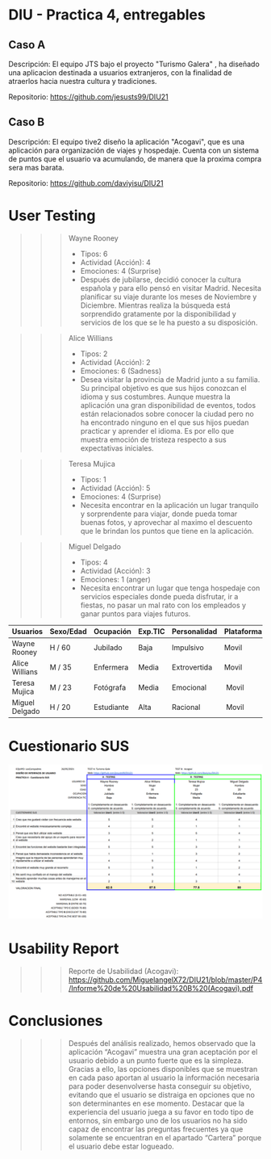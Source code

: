 # DIU - Practica 4, entregables

## Caso A

Descripción: El equipo JTS bajo el proyecto "Turismo Galera" , ha diseñado una aplicacion destinada a usuarios extranjeros, con la finalidad de atraerlos hacia nuestra cultura y tradiciones.

Repositorio: https://github.com/jesusts99/DIU21

## Caso B

Descripción: El equipo tive2 diseño la aplicación "Acogavi", que es una aplicación para organización de viajes y hospedaje. Cuenta con un sistema de puntos que el usuario va acumulando, de manera que la proxima compra sera mas barata.

Repositorio: https://github.com/daviyisu/DIU21


# User Testing

>>> Wayne Rooney
>>> - Tipos: 6
>>> - Actividad (Acción): 4
>>> - Emociones: 4 (Surprise)
>>> - Después de jubilarse, decidió conocer la cultura española y para ello pensó en visitar Madrid. Necesita planificar su viaje durante los meses de Noviembre y Diciembre. Mientras realiza la búsqueda está sorprendido gratamente por la disponibilidad y servicios de los que se le ha puesto a su disposición.

>>> Alice Willians
>>> - Tipos: 2
>>> - Actividad (Acción): 2
>>> - Emociones: 6 (Sadness)
>>> - Desea visitar la provincia de Madrid junto a su familia. Su principal objetivo es que sus hijos conozcan el idioma y sus costumbres. Aunque muestra la aplicación una gran disponibilidad de eventos, todos están relacionados sobre conocer la ciudad pero no ha encontrado ninguno en el que sus hijos puedan practicar y aprender el idioma. Es por ello que muestra emoción de tristeza respecto a sus expectativas iniciales.

>>> Teresa Mujica
>>> - Tipos: 1
>>> - Actividad (Acción): 5
>>> - Emociones: 4 (Surprise)
>>> - Necesita encontrar en la aplicación un lugar tranquilo y sorprendente para viajar, donde pueda tomar buenas fotos, y aprovechar al maximo el descuento que le brindan los puntos que tiene en la aplicación.

>>> Miguel Delgado
>>> - Tipos: 4
>>> - Actividad (Acción): 3
>>> - Emociones: 1 (anger)
>>> - Necesita encontrar un lugar que tenga hospedaje con servicios especiales donde pueda disfrutar, ir a fiestas, no pasar un mal rato con los empleados y ganar puntos para viajes futuros.



| Usuarios | Sexo/Edad     | Ocupación   |  Exp.TIC    | Personalidad | Plataforma | TestA/B
| ------------- | -------- | ----------- | ----------- | -----------  | ---------- | ----
| Wayne Rooney  | H / 60   | Jubilado    | Baja        | Impulsivo    | Movil      | A 
| Alice Willians| M / 35   | Enfermera   | Media       | Extrovertida | Movil      | A 
| Teresa Mujica | M / 23   | Fotógrafa   | Media       | Emocional    | Movil      | B 
| Miguel Delgado| H / 20   | Estudiante  | Alta        | Racional     | Movil      | B 


# Cuestionario SUS

![LosCompadres-SUS](../img/LosCompadres-SUS.png) 


# Usability Report

>>> Reporte de Usabilidad (Acogavi): https://github.com/MiguelangelX72/DIU21/blob/master/P4/Informe%20de%20Usabilidad%20B%20(Acogavi).pdf

# Conclusiones

>>> Después del análisis realizado, hemos observado que la aplicación “Acogavi” muestra una gran aceptación por el usuario debido a un punto fuerte que es la simpleza. Gracias a ello, las opciones disponibles que se muestran en cada paso aportan al usuario la información necesaria para poder desenvolverse hasta conseguir su objetivo, evitando que el usuario se distraiga en opciones que no son determinantes en ese momento. Destacar que la experiencia del usuario juega a su favor en todo tipo de entornos, sin embargo uno de los usuarios no ha sido capaz de encontrar las preguntas frecuentes ya que solamente se encuentran en el apartado “Cartera” porque el usuario debe estar logueado. 
